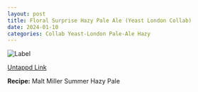 ```yaml
---
layout: post
title: Floral Surprise Hazy Pale Ale (Yeast London Collab)
date: 2024-01-10
categories: Collab Yeast-London Pale-Ale Hazy
---
```

![Label](https://assets.untappd.com/site/beer_logos_hd/beer-5693371_b1439_hd.jpeg)

[Untappd Link](https://untp.beer/0WyBQ)

__Recipe:__ Malt Miller Summer Hazy Pale
